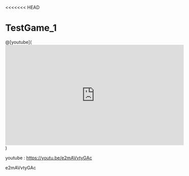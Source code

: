 <<<<<<< HEAD
# TestGame_1

@[youtube](<iframe width="560" height="315" src="https://www.youtube.com/embed/e2mAVvtyGAc" frameborder="0" allowfullscreen></iframe>)

youtube : https://youtu.be/e2mAVvtyGAc

e2mAVvtyGAc
